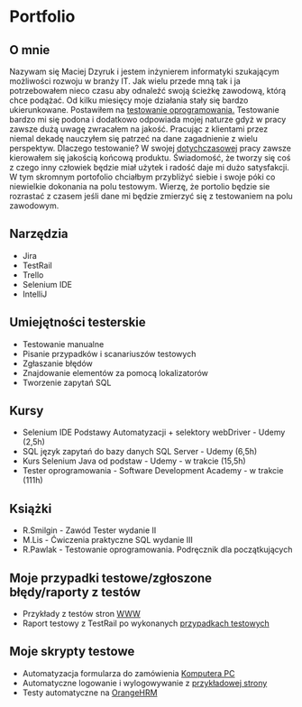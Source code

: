 # Portfolio
                                                                                                                                                                                           
## O mnie

Nazywam się Maciej Dzyruk i jestem inżynierem informatyki szukającym możliwości rozwoju w branży IT. Jak wielu przede mną tak i ja potrzebowałem nieco czasu aby odnaleźć swoją ścieżkę zawodową, którą chce podążać.
Od kilku miesięcy moje działania stały się bardzo ukierunkowane. Postawiłem na [testowanie oprogramowania.](https://drive.google.com/file/d/1PHqweyN8wgcJPiAaGiAG2tMM-mX-wc5j/view?usp=sharing) 
Testowanie bardzo mi się podona i dodatkowo odpowiada mojej naturze gdyż w pracy zawsze dużą uwagę zwracałem na jakość. Pracując z klientami przez niemal dekadę nauczyłem się patrzeć na dane zagadnienie z wielu perspektyw.
Dlaczego testowanie? W swojej [dotychczasowej](https://www.google.com/maps/place/Siligan+sp.+z+o.o.+-+Sprzeda%C5%BC+i+serwis+komputer%C3%B3w/@52.175073,20.9448203,17z/data=!4m7!3m6!1s0x471ecb77be96e3a3:0xc936f7fe432fe4a4!8m2!3d52.175073!4d20.947009!9m1!1b1) pracy zawsze kierowałem się jakością końcową produktu. Świadomość, że tworzy się coś z czego inny człowiek będzie miał użytek i radość daje mi dużo satysfakcji. 
W tym skromnym portofolio chciałbym przybliżyć siebie i swoje póki co niewielkie dokonania na polu testowym. Wierzę, że portolio będzie sie rozrastać z czasem jeśli dane mi będzie zmierzyć się z testowaniem na polu zawodowym.     

## Narzędzia

* Jira
* TestRail
* Trello
* Selenium IDE
* IntelliJ

## Umiejętności testerskie
* Testowanie manualne
* Pisanie przypadków i scanariuszów testowych
* Zgłaszanie błędów 
* Znajdowanie elementów za pomocą lokalizatorów
* Tworzenie zapytań SQL

## Kursy

* Selenium IDE Podstawy Automatyzacji + selektory webDriver - Udemy (2,5h)
* SQL język zapytań do bazy danych SQL Server - Udemy (6,5h)
* Kurs Selenium Java od podstaw - Udemy - w trakcie (15,5h)
* Tester oprogramowania - Software Development Academy - w trakcie (111h)


## Książki

* R.Smilgin - Zawód Tester wydanie II
* M.Lis - Ćwiczenia praktyczne SQL wydanie III
* R.Pawlak - Testowanie oprogramowania. Podręcznik dla początkujących


## Moje przypadki testowe/zgłoszone błędy/raporty z testów
* Przykłady z testów stron [WWW](https://trello.com/b/87LxX0pE/moje-przypadki-testowe-zg%C5%82oszenia-b%C5%82%C4%99d%C3%B3w)
* Raport testowy z TestRail po wykonanych [przypadkach testowych](https://drive.google.com/file/d/1D7cSRvEkjsut1olTfakP_3qXeFzsnNW3/view?usp=sharing)

## Moje skrypty testowe
* Automatyzacja formularza do zamówienia [Komputera PC](https://gist.github.com/MaciekDzyruk/aabc80b4249f5fec9fdb059ac649bfb1)
* Automatyczne logowanie i wylogowywanie z [przykładowej strony](https://gist.github.com/MaciekDzyruk/88de90fbc43cfbed015a845a6bf19298)
* Testy automatyczne na [OrangeHRM](https://gist.github.com/MaciekDzyruk/0621bd0a2ef9fef1bea4f85d783a7529)
